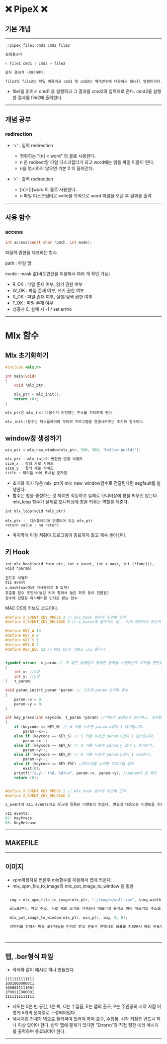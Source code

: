 # **❌ PipeX ❌**

## **기본 개념**

---

```c
./pipex file1 cmd1 cmd2 file2

실행결과가

< file1 cmd1 | cmd2 > file2

같은 결과가 나와야한다.

file1및 file2는 파일 이름이고 cmd1 및 cmd2는 매개변수에 대응하는 Shell 명령어이다.
```

- file1을 읽어서 cmd1 을 실행하고 그 결과를 cmd2의 입력으로 준다.
  cmd2를 실행한 결과를 file2에 출력한다.

---

## **개념 공부**

### redirection

- '<' : 입력 redirection

  - 정확히는 "[n] < word" 의 꼴로 사용한다.
  - n 은 redirect할 파일 디스크립터가 되고 word에는 읽을 파일 이름이 된다.
  - n을 명시하지 않으면 기본 0 이 들어간다.

- '>' : 출력 redirection
  - [n]>[|]word 의 꼴로 사용한다.
  - n 파일 디스크립터로 write을 목적으로 word 파일을 오픈 후 결과를 출력.

---

## 사용 함수

### access

```c
int access(const char *path, int mode);
```

파일의 권한을 체크하는 함수

path : 파일 명

mode : mask 값(비트연산을 이용해서 여러 개 확인 가능)

- R_OK : 파일 존재 여부, 읽기 권한 여부
- W_OK : 파일 존재 여부, 쓰기 권한 여부
- X_OK : 파일 존재 여부, 실행/검색 권한 여부
- F_OK : 파일 존재 여부
- 성공시 0, 실패 시 -1 / set errno

---

# Mlx 함수

## Mlx 초기화하기

```c
#include <mlx.h>

int main(void)
{
	void *mlx_ptr;

	mlx_ptr = mlx_init();
	return (0);
}

mlx_ptr은 mlx_init()함수가 리턴하는 주소를 가리키게 된다.

mlx_init()함수는 디스플레이와 우리의 프로그램을 연결시켜주는 초기화 함수이다.
```

## window창 생성하기

```c
win_ptr = mlx_new_window(mlx_ptr, 500, 500, "Hellow World!");

mlx_ptr : mlx_init이 반환한 연결 식별자
size_x : 창의 가로 사이즈
size_y : 창의 세로 사이즈
title : 타이틀 바에 표시될 문자열

```

- 초기화 하지 않은 mlx_ptr이 mlx_new_window함수로 전달된다면 segfault를 발생한다.
- 함수는 창을 생성하는 것 까지만 작동하고 실제로 모니터상에 창을 띄우진 않는다. mlx_loop 함수가 실제로 모니터상에 창을 띄우는 역할을 해준다.

```
int mlx_loop(void *mlx_ptr)

mlx_ptr :  디스플레이에 연결되어 있는 mlx_ptr
return value : no return
```

- 마지막에 이걸 쳐줘야 프로그램이 종료하지 않고 계속 돌아간다.

## 키 Hook

```
int mlx_hook(void *win_ptr, int x_event, int x_mask, int (*func)(), void *param)

윈도우 식별자
X11 event
x_mask(mac에선 미사용으로 0 입력)
호출할 함수 포인터(눌린 키와 창에서 눌린 좌표 등이 전달됨)
함수에 전달할 파라미터를 인자로 받는 함수

```

MAC OS의 키보드 코드이다.

```c
#define X_EVENT_KEY_PRESS 2 // mlx_hook 함수의 두번째 인자
#define X_EVENT_KEY_RELEASE 3 // x_event에 들어가는 값 , 이게 왜있어야 하는지 모르겠다.

#define KEY_W 13
#define KEY_A 0
#define KEY_S 1
#define KEY_D 2
#define KEY_ESC 53 // MAC OS의 키보드 코드 들이다.


typedef struct  s_param // 키 값은 입력받고 정해진 동작을 수행했는지 여부를 판단하기 위해 선언
{
    int x; //x값
    int y; //y값
}   t_param;

void param_init(t_param *param) // 구조체 param 초기화 함수
{
    param->x = 0;
    param->y = 0;
}

int key_press(int keycode, t_param *param) //어떤키 눌렸는지 판단하고, 정의된 행동을 수행하는 함수
{
    if (keycode == KEY_W) // W 키를 누르면 param.x값이 1 증가입니다.
        param->x++;
    else if (keycode == KEY_S) // S 키를 누르면 param.x값이 1 감소입니다.
        param->x--;
    else if (keycode == KEY_A) // A 키를 누르면 param.y 값이 1 증가한다.
        param->y++;
    else if (keycode == KEY_D) // D 키를 누르면 param.y값이 1 감소한다.
        param->y--;
    else if (keycode == KEY_ESC) //ESC키를 누르면 프로그램 종료
        exit(0);
    printf("(x,y): (%d, %d)\n", param->x, param->y); //param의 값 확인
    return (0);

```

```c

#define X_EVENT_KEY_PRESS 2 // mlx_hook 함수의 두번째 인자
#define X_EVENT_KEY_RELEASE 3

x_event에 X11 events라고 mlx에 등록된 이벤트의 번호다. 번호에 대응되는 이벤트를 후킹한다.

x11 events:
02: KeyPress
03: KeyRelease
```

---

## MAKEFILE

---

## 이미지

- xpm확장자로 변환후 mlx함수를 이용해서 맵에 띄운다.
- mlx_xpm_file_to_image와 mlx_put_image_to_window 을 활용

```c

  img = mlx_xpm_file_to_image(mlx_ptr, "./images/wall.xpm", &img_width, &img_height);

  mlx포인터, 파일 주소, 가로 세로 크기를 가져와서 메모리에 올리고 해당 메모리의 주소를 반환한다

  mlx_put_image_to_window(mlx_ptr, win_ptr, img, 0, 0);

  이미지를 받아서 띄울 포인터들을 인자로 받고 윈도우 안에서의 좌표를 지정해서 해당 윈도우에 띄워준다




```

---

## 맵, .ber형식 파일

- 아래와 같이 예시로 하나 만들었다.

```
1111111111111
10010000000C1
1000011111001
1P0011E000001
1111111111111
```

- 지도는 0은 빈 공간, 1은 벽, C는 수집품, E는 맵의 출구, P는 주인공의 시작 지점 이렇게 5개의 문자열로 구성되어있다.
- 예시처럼 전체가 벽으로 둘러싸여 있어야 하며 출구, 수집품, 시작 지점은 반드시 하나 이상 있어야 한다. 만약 맵에 문제가 있다면 ”Error\n”와 직접 정한 에러 메시지를 출력하며 종료되어야 한다.

---
